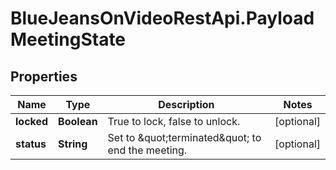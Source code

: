 # BlueJeansOnVideoRestApi.PayloadMeetingState

## Properties
Name | Type | Description | Notes
------------ | ------------- | ------------- | -------------
**locked** | **Boolean** | True to lock, false to unlock. | [optional] 
**status** | **String** | Set to \&quot;terminated\&quot; to end the meeting. | [optional] 


